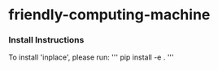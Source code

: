 # friendly-computing-machine

### Install Instructions
To install 'inplace', please run:
'''
pip install -e .
'''
